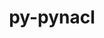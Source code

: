 ---
title: "py-pynacl"
layout: cache
categories: [package, develop]
meta: {"versions": ["1.5.0"], "compilers": ["gcc@=11.1.0", "oneapi@=2023.1.0", "oneapi@=2023.2.0"], "oss": ["ubuntu20.04"], "platforms": ["linux"], "targets": ["ppc64le", "x86_64", "x86_64_v3"], "stacks": ["e4s", "e4s-oneapi", "e4s-power", "root"], "num_specs": 14, "num_specs_by_stack": {"e4s-power": 6, "root": 14, "e4s-oneapi": 4, "e4s": 4}}
spec_details: [{"hash": "iaeuv57wf4qwywm3j57zhcwjxolcvckv", "compiler": "gcc@=11.1.0", "versions": ["1.5.0"], "os": "ubuntu20.04", "platform": "linux", "target": "ppc64le", "variants": ["build_system=python_pip"], "stacks": ["e4s-power", "root"], "size": "-", "tarball": "https://binaries.spack.io/develop/build_cache/linux-ubuntu20.04-ppc64le/gcc-11.1.0/py-pynacl-1.5.0/linux-ubuntu20.04-ppc64le-gcc-11.1.0-py-pynacl-1.5.0-iaeuv57wf4qwywm3j57zhcwjxolcvckv.spack"}, {"hash": "z5y42xios2ndxt5bmzipmlpuuan4r3wr", "compiler": "gcc@=11.1.0", "versions": ["1.5.0"], "os": "ubuntu20.04", "platform": "linux", "target": "ppc64le", "variants": ["build_system=python_pip"], "stacks": ["e4s-power", "root"], "size": "-", "tarball": "https://binaries.spack.io/develop/build_cache/linux-ubuntu20.04-ppc64le/gcc-11.1.0/py-pynacl-1.5.0/linux-ubuntu20.04-ppc64le-gcc-11.1.0-py-pynacl-1.5.0-z5y42xios2ndxt5bmzipmlpuuan4r3wr.spack"}, {"hash": "cro73yo5phy5ak3tiqw3xcqzjffm4mhs", "compiler": "gcc@=11.1.0", "versions": ["1.5.0"], "os": "ubuntu20.04", "platform": "linux", "target": "ppc64le", "variants": ["build_system=python_pip"], "stacks": ["e4s-power", "root"], "size": "-", "tarball": "https://binaries.spack.io/develop/build_cache/linux-ubuntu20.04-ppc64le/gcc-11.1.0/py-pynacl-1.5.0/linux-ubuntu20.04-ppc64le-gcc-11.1.0-py-pynacl-1.5.0-cro73yo5phy5ak3tiqw3xcqzjffm4mhs.spack"}, {"hash": "zl7ff74yhgeoncienizh764l7rnsvmty", "compiler": "gcc@=11.1.0", "versions": ["1.5.0"], "os": "ubuntu20.04", "platform": "linux", "target": "ppc64le", "variants": ["build_system=python_pip"], "stacks": ["e4s-power", "root"], "size": "-", "tarball": "https://binaries.spack.io/develop/build_cache/linux-ubuntu20.04-ppc64le/gcc-11.1.0/py-pynacl-1.5.0/linux-ubuntu20.04-ppc64le-gcc-11.1.0-py-pynacl-1.5.0-zl7ff74yhgeoncienizh764l7rnsvmty.spack"}, {"hash": "vovs2723larlymsnsbv5i4pmhqgj3mjw", "compiler": "gcc@=11.1.0", "versions": ["1.5.0"], "os": "ubuntu20.04", "platform": "linux", "target": "ppc64le", "variants": ["build_system=python_pip"], "stacks": ["e4s-power", "root"], "size": "-", "tarball": "https://binaries.spack.io/develop/build_cache/linux-ubuntu20.04-ppc64le/gcc-11.1.0/py-pynacl-1.5.0/linux-ubuntu20.04-ppc64le-gcc-11.1.0-py-pynacl-1.5.0-vovs2723larlymsnsbv5i4pmhqgj3mjw.spack"}, {"hash": "kxmgobjpshculfr3zxjgtshtvehkl6qa", "compiler": "gcc@=11.1.0", "versions": ["1.5.0"], "os": "ubuntu20.04", "platform": "linux", "target": "ppc64le", "variants": ["build_system=python_pip"], "stacks": ["e4s-power", "root"], "size": "-", "tarball": "https://binaries.spack.io/develop/build_cache/linux-ubuntu20.04-ppc64le/gcc-11.1.0/py-pynacl-1.5.0/linux-ubuntu20.04-ppc64le-gcc-11.1.0-py-pynacl-1.5.0-kxmgobjpshculfr3zxjgtshtvehkl6qa.spack"}, {"hash": "bdwfljlnwz5ctgzwsfb7ezusuvqn6gdw", "compiler": "oneapi@=2023.1.0", "versions": ["1.5.0"], "os": "ubuntu20.04", "platform": "linux", "target": "x86_64", "variants": ["build_system=python_pip"], "stacks": ["e4s-oneapi", "root"], "size": "-", "tarball": "https://binaries.spack.io/develop/build_cache/linux-ubuntu20.04-x86_64/oneapi-2023.1.0/py-pynacl-1.5.0/linux-ubuntu20.04-x86_64-oneapi-2023.1.0-py-pynacl-1.5.0-bdwfljlnwz5ctgzwsfb7ezusuvqn6gdw.spack"}, {"hash": "kc6l5r72xxii5w77swdkqjkhbh4ve5fz", "compiler": "oneapi@=2023.1.0", "versions": ["1.5.0"], "os": "ubuntu20.04", "platform": "linux", "target": "x86_64", "variants": ["build_system=python_pip"], "stacks": ["e4s-oneapi", "root"], "size": "-", "tarball": "https://binaries.spack.io/develop/build_cache/linux-ubuntu20.04-x86_64/oneapi-2023.1.0/py-pynacl-1.5.0/linux-ubuntu20.04-x86_64-oneapi-2023.1.0-py-pynacl-1.5.0-kc6l5r72xxii5w77swdkqjkhbh4ve5fz.spack"}, {"hash": "mnlubdgsisgak3qyoxgy43igrqkznsbm", "compiler": "oneapi@=2023.2.0", "versions": ["1.5.0"], "os": "ubuntu20.04", "platform": "linux", "target": "x86_64", "variants": ["build_system=python_pip"], "stacks": ["e4s-oneapi", "root"], "size": "-", "tarball": "https://binaries.spack.io/develop/build_cache/linux-ubuntu20.04-x86_64/oneapi-2023.2.0/py-pynacl-1.5.0/linux-ubuntu20.04-x86_64-oneapi-2023.2.0-py-pynacl-1.5.0-mnlubdgsisgak3qyoxgy43igrqkznsbm.spack"}, {"hash": "e5m5sd7sqoyyf6qgi2e7qkjocv6paofc", "compiler": "oneapi@=2023.2.0", "versions": ["1.5.0"], "os": "ubuntu20.04", "platform": "linux", "target": "x86_64", "variants": ["build_system=python_pip"], "stacks": ["e4s-oneapi", "root"], "size": "-", "tarball": "https://binaries.spack.io/develop/build_cache/linux-ubuntu20.04-x86_64/oneapi-2023.2.0/py-pynacl-1.5.0/linux-ubuntu20.04-x86_64-oneapi-2023.2.0-py-pynacl-1.5.0-e5m5sd7sqoyyf6qgi2e7qkjocv6paofc.spack"}, {"hash": "va7pd5x6urzjvozh3syzorlmj7tlkdfd", "compiler": "gcc@=11.1.0", "versions": ["1.5.0"], "os": "ubuntu20.04", "platform": "linux", "target": "x86_64_v3", "variants": ["build_system=python_pip"], "stacks": ["e4s", "root"], "size": "-", "tarball": "https://binaries.spack.io/develop/build_cache/linux-ubuntu20.04-x86_64_v3/gcc-11.1.0/py-pynacl-1.5.0/linux-ubuntu20.04-x86_64_v3-gcc-11.1.0-py-pynacl-1.5.0-va7pd5x6urzjvozh3syzorlmj7tlkdfd.spack"}, {"hash": "ucddz533qw5tgvqj34j6ujuboczvw6ys", "compiler": "gcc@=11.1.0", "versions": ["1.5.0"], "os": "ubuntu20.04", "platform": "linux", "target": "x86_64_v3", "variants": ["build_system=python_pip"], "stacks": ["e4s", "root"], "size": "-", "tarball": "https://binaries.spack.io/develop/build_cache/linux-ubuntu20.04-x86_64_v3/gcc-11.1.0/py-pynacl-1.5.0/linux-ubuntu20.04-x86_64_v3-gcc-11.1.0-py-pynacl-1.5.0-ucddz533qw5tgvqj34j6ujuboczvw6ys.spack"}, {"hash": "gvafruibwixxvo77n4gbkgcc3c2zhjo7", "compiler": "gcc@=11.1.0", "versions": ["1.5.0"], "os": "ubuntu20.04", "platform": "linux", "target": "x86_64_v3", "variants": ["build_system=python_pip"], "stacks": ["e4s", "root"], "size": "-", "tarball": "https://binaries.spack.io/develop/build_cache/linux-ubuntu20.04-x86_64_v3/gcc-11.1.0/py-pynacl-1.5.0/linux-ubuntu20.04-x86_64_v3-gcc-11.1.0-py-pynacl-1.5.0-gvafruibwixxvo77n4gbkgcc3c2zhjo7.spack"}, {"hash": "3v6rmp3543xd7ninituts7t7gee2ib42", "compiler": "gcc@=11.1.0", "versions": ["1.5.0"], "os": "ubuntu20.04", "platform": "linux", "target": "x86_64_v3", "variants": ["build_system=python_pip"], "stacks": ["e4s", "root"], "size": "-", "tarball": "https://binaries.spack.io/develop/build_cache/linux-ubuntu20.04-x86_64_v3/gcc-11.1.0/py-pynacl-1.5.0/linux-ubuntu20.04-x86_64_v3-gcc-11.1.0-py-pynacl-1.5.0-3v6rmp3543xd7ninituts7t7gee2ib42.spack"}]
---